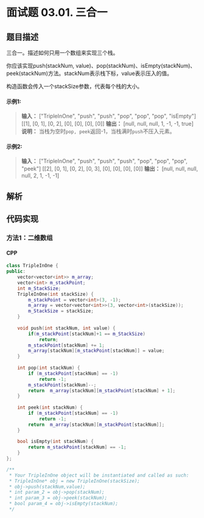 # 面试题 03.01. 三合一

## 题目描述
三合一。描述如何只用一个数组来实现三个栈。

你应该实现push(stackNum, value)、pop(stackNum)、isEmpty(stackNum)、peek(stackNum)方法。stackNum表示栈下标，value表示压入的值。

构造函数会传入一个stackSize参数，代表每个栈的大小。

#### 示例1:
> __输入：__
> ["TripleInOne", "push", "push", "pop", "pop", "pop", "isEmpty"]
> [[1], [0, 1], [0, 2], [0], [0], [0], [0]]
> __输出：__
> [null, null, null, 1, -1, -1, true]
> __说明：__ 当栈为空时`pop, peek`返回-1，当栈满时`push`不压入元素。

#### 示例2:
> __输入：__
> ["TripleInOne", "push", "push", "push", "pop", "pop", "pop", "peek"]
> [[2], [0, 1], [0, 2], [0, 3], [0], [0], [0], [0]]
> __输出：__
> [null, null, null, null, 2, 1, -1, -1]

## 解析


## 代码实现
### 方法1：二维数组
#### CPP
```C++
class TripleInOne {
public:
    vector<vector<int>> m_array;
    vector<int> m_stackPoint;
    int m_StackSize;
    TripleInOne(int stackSize) {
        m_stackPoint = vector<int>(3, -1);
        m_array = vector<vector<int>>(3, vector<int>(stackSize));
        m_StackSize = stackSize;
    }
    
    void push(int stackNum, int value) {
        if(m_stackPoint[stackNum]+1 == m_StackSize)   
            return;
        m_stackPoint[stackNum] += 1;
        m_array[stackNum][m_stackPoint[stackNum]] = value;
    }
    
    int pop(int stackNum) {
        if (m_stackPoint[stackNum] == -1)
            return -1;
        m_stackPoint[stackNum]--;
        return  m_array[stackNum][m_stackPoint[stackNum] + 1];
    }
    
    int peek(int stackNum) {
        if (m_stackPoint[stackNum] == -1)
            return -1;
        return  m_array[stackNum][m_stackPoint[stackNum]];
    }
    
    bool isEmpty(int stackNum) {
        return m_stackPoint[stackNum] == -1;
    }
};

/**
 * Your TripleInOne object will be instantiated and called as such:
 * TripleInOne* obj = new TripleInOne(stackSize);
 * obj->push(stackNum,value);
 * int param_2 = obj->pop(stackNum);
 * int param_3 = obj->peek(stackNum);
 * bool param_4 = obj->isEmpty(stackNum);
 */
```